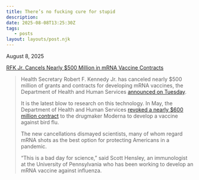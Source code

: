 ```yaml
---
title: There’s no fucking cure for stupid
description:
date: 2025-08-08T13:25:30Z
tags:
   - posts
layout: layouts/post.njk
---
```


August 8, 2025

[RFK Jr. Cancels Nearly $500 Million in mRNA Vaccine Contracts](https://www.nytimes.com/2025/08/05/health/rfk-jr-vaccine-funding.html?unlocked_article_code=1.cE8.a0JR.g9jlujYQCzsG&smid=nytcore-ios-share&referringSource=articleShare)

> Health Secretary Robert F. Kennedy Jr. has canceled nearly $500 million of grants and contracts for developing mRNA vaccines, the Department of Health and Human Services [announced on Tuesday](https://www.hhs.gov/press-room/hhs-winds-down-mrna-development-under-barda.html).
> 
> It is the latest blow to research on this technology. In May, the Department of Health and Human Services [revoked a nearly $600 million contract](https://www.nytimes.com/2025/05/29/health/moderna-trump-bird-flu-vaccine-contract.html) to the drugmaker Moderna to develop a vaccine against bird flu.
> 
> The new cancellations dismayed scientists, many of whom regard mRNA shots as the best option for protecting Americans in a pandemic.
> 
> “This is a bad day for science,” said Scott Hensley, an immunologist at the University of Pennsylvania who has been working to develop an mRNA vaccine against influenza.
